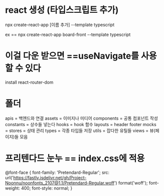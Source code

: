 # react 생성 (타입스크립트 추가)
npx create-react-app [이름 추가] --template typescript

ex == npx create-react-app board-front --template typescript

# 이걸 다운 받으면 ==useNavigate를 사용 할 수 있다
install react-router-dom


# 폴더
apis = 백엔드와 연결
assets = 이미지나 미디어 
components = 공통 컴포넌트 작성
constants = 상수들 넣는다
hooks = hook 함수
layouts = header footer
mocks = 
stores = 상태 관리
types = 각종 타입들 저장
utils = 잡다한 유틸들
views = 뷰(페이지)들 모음


# 프리텐다드 눈누 == index.css에 적용
@font-face { 
  font-family: 'Pretendard-Regular';
  src: url('https://fastly.jsdelivr.net/gh/Project-Noonnu/noonfonts_2107@1.1/Pretendard-Regular.woff') format('woff');
  font-weight: 400;
  font-style: normal;
}